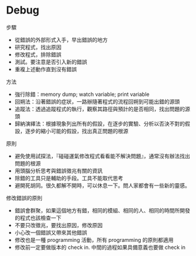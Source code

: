 Debug
===

步驟

- 從錯誤的外部形式入手，早出錯誤的地方
- 研究程式，找出原因
- 修改程式，排除錯誤
- 測試。要注意是否引入新的錯誤
- 重複上述動作直到沒有錯誤

方法

- 強行除錯：memory dump; watch variable; print variable
- 回朔法：沿著錯誤的症狀，一路辦隨著程式的流程回朔到可能出錯的源頭 
- 追蹤法：透過追蹤程式的執行，觀察其路徑與預計的是否相同，找出問題的源頭
- 歸納演繹法：根據現象列出所有的假設，在逐步的實驗、分析以否決不對的假設，逐步的縮小可能的假設，找出真正問題的根源

原則

- 避免使用試探法，『碰碰運氣修改程式看看能不解決問題』，通常沒有辦法找出問題的根源
- 用頭腦分析思考與錯誤徵兆有關的資訊
- 除錯的工具只是輔助的手段。工具不能取代思考
- 避開死胡同。很久都解不開時，可以休息一下。問人家都會有一些新的靈感。
 
修改錯誤的原則

- 錯誤會群聚，如果這個地方有錯，相同的模組、相同的人、相同的時間所開發的程式也該檢查一下
- 不要只改徵兆，要找出原因，修改原因
- 小心改一個錯誤又帶來其他錯誤
- 修改也是一種 programming 活動，所有 programming 的原則都適用
- 修改前一定要做版本的 check in. 中間的過程如果具備意義也要做 check in




